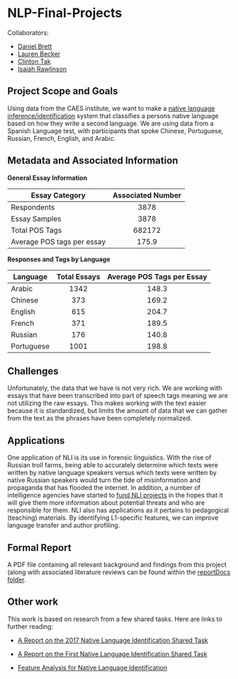 # NLP-Final-Projects
Collaborators: 

* [Daniel Brett](https://github.com/dbrett90)
* [Lauren Becker](https://github.com/lnbecker)
* [Clinton Tak](https://github.com/clintontak)
* [Isaiah Rawlinson](https://github.com/irawlinson)

## Project Scope and Goals

Using data from the CAES institute, we want to make a [native language inference/identification](https://en.wikipedia.org/wiki/Native-language_identification) system that classifies a persons native language based on how they write a second language. We are using data from a Spanish Language test, with participants that spoke Chinese, Portuguese, Russian, French, English, and Arabic. 

## Metadata and Associated Information

**General Essay Information**


| Essay Category      | Associated Number       | 
| ------------- |:-------------:| 
| Respondents   | 3878 | 
| Essay Samples | 3878   |  
| Total POS Tags | 682172     | 
|Average POS tags per essay | 175.9| 

**Responses and Tags by Language**


| Language | Total Essays  | Average POS Tags per Essay|
| ------------- |:-------------:| :-----:|
| Arabic  | 1342| 148.3 |
 | Chinese | 373     |   169.2 |
| English | 615 |   204.7|
| French  | 371 | 189.5 |
| Russian | 176 | 140.8|
| Portuguese| 1001 | 198.8|



## Challenges 

Unfortunately, the data that we have is not very rich. We are working with essays that have been transcribed into part of speech tags meaning we are not utilizing the raw essays. This makes working with the text easier because it is standardized, but limits the amount of data that we can gather from the text as the phrases have been completely normalized. 

## Applications 

One application of NLI is its use in forensic linguistics. With the rise of Russian troll farms, being able to accurately determine which texts were written by native language speakers versus which texts were written by native Russian speakers would turn the tide of misinformation and propaganda that has flooded the internet. In addition, a number of intelligence agencies have started to [fund NLI projects](https://research.aston.ac.uk/portal/en/theses/linguistic-identifiers-of-l1-persian-speakers-writing-in-english(4e21bce7-f3af-47ec-8101-971a9f20b436).html) in the hopes that it will give them more information about potential threats and who are responsible for them. NLI also has applications as it pertains to pedagogical (teaching) materials. By identifying L1-specific features, we can improve language transfer and author profiling.

## Formal Report 

A PDF file containing all relevant background and findings from this project (along with associated literature reviews can be found within the [reportDocs folder](https://github.com/ClintonTak/NLP-Final-Projects/tree/master/reportDocs). 

## Other work

This work is based on research from a few shared tasks. Here are links to further reading:

* [A Report on the 2017 Native Language Identification Shared Task](https://www.aclweb.org/anthology/W/W17/W17-5007.pdf)

* [A Report on the First Native Language Identification Shared Task](http://www.aclweb.org/anthology/W13-1706)

* [Feature Analysis for Native Language Identification](http://nlp.unibuc.ro/papers/nisioi15a.pdf) 

  ​
